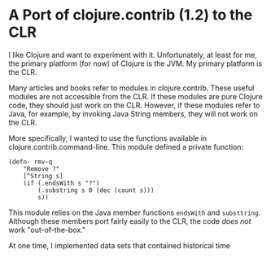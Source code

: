A Port of clojure.contrib (1.2) to the CLR
==========================================

I like Clojure and want to experiment with it. Unfortunately, at least
for me, the primary platform (for now) of Clojure is the JVM. My
primary platform is the CLR.

Many articles and books refer to modules in clojure.contrib. These
useful modules are not accessible from the CLR. If these modules are
pure Clojure code, they should just work on the CLR. However, if these
modules refer to Java, for example, by invoking Java String members,
they will not work on the CLR.

More specifically, I wanted to use the functions available in
clojure.contrib.command-line. This module defined a private function:

	(defn- rmv-q
        "Remove ?"
        [^String s]
        (if (.endsWith s "?")
            (.substring s 0 (dec (count s)))
            s))
			
This module relies on the Java member functions `endsWith` and
`substtring`. Although these members port fairly easily to the CLR,
the code *does not* work "out-of-the-box."

At one time, I implemented data sets that contained historical time
